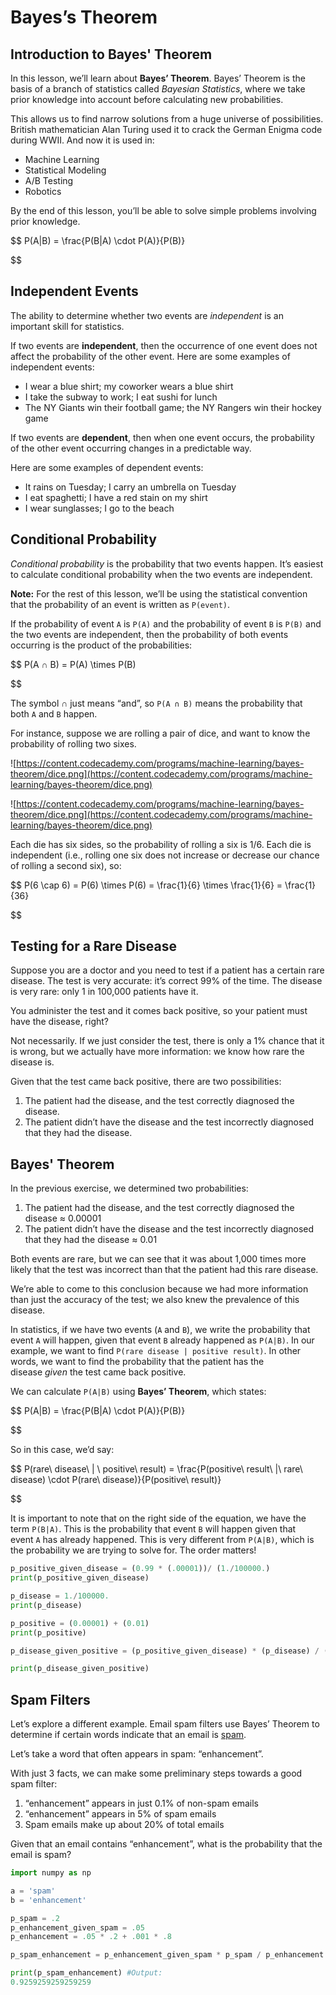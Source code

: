 # Bayes’s Theorem

## **Introduction to Bayes' Theorem**

In this lesson, we’ll learn about **Bayes’ Theorem**. Bayes’ Theorem is the basis of a branch of statistics called *Bayesian Statistics*, where we take prior knowledge into account before calculating new probabilities.

This allows us to find narrow solutions from a huge universe of possibilities. British mathematician Alan Turing used it to crack the German Enigma code during WWII. And now it is used in:

- Machine Learning
- Statistical Modeling
- A/B Testing
- Robotics

By the end of this lesson, you’ll be able to solve simple problems involving prior knowledge.

$$
P(A|B) = \frac{P(B|A) \cdot P(A)}{P(B)}

$$

## **Independent Events**

The ability to determine whether two events are *independent* is an important skill for statistics.

If two events are **independent**, then the occurrence of one event does not affect the probability of the other event. Here are some examples of independent events:

- I wear a blue shirt; my coworker wears a blue shirt
- I take the subway to work; I eat sushi for lunch
- The NY Giants win their football game; the NY Rangers win their hockey game

If two events are **dependent**, then when one event occurs, the probability of the other event occurring changes in a predictable way.

Here are some examples of dependent events:

- It rains on Tuesday; I carry an umbrella on Tuesday
- I eat spaghetti; I have a red stain on my shirt
- I wear sunglasses; I go to the beach

## **Conditional Probability**

*Conditional probability* is the probability that two events happen. It’s easiest to calculate conditional probability when the two events are independent.

**Note:** For the rest of this lesson, we’ll be using the statistical convention that the probability of an event is written as `P(event)`.

If the probability of event `A` is `P(A)` and the probability of event `B` is `P(B)` and the two events are independent, then the probability of both events occurring is the product of the probabilities:

$$
P(A ∩ B) = P(A) \times P(B)

$$

The symbol ∩ just means “and”, so `P(A ∩ B)` means the probability that both `A` and `B` happen.

For instance, suppose we are rolling a pair of dice, and want to know the probability of rolling two sixes.

![https://content.codecademy.com/programs/machine-learning/bayes-theorem/dice.png](https://content.codecademy.com/programs/machine-learning/bayes-theorem/dice.png)

![https://content.codecademy.com/programs/machine-learning/bayes-theorem/dice.png](https://content.codecademy.com/programs/machine-learning/bayes-theorem/dice.png)

Each die has six sides, so the probability of rolling a six is 1/6. Each die is independent (i.e., rolling one six does not increase or decrease our chance of rolling a second six), so:

$$
P(6 \cap 6) = P(6) \times P(6) = \frac{1}{6} \times \frac{1}{6} = \frac{1}{36}

$$

## **Testing for a Rare Disease**

Suppose you are a doctor and you need to test if a patient has a certain rare disease. The test is very accurate: it’s correct 99% of the time. The disease is very rare: only 1 in 100,000 patients have it.

You administer the test and it comes back positive, so your patient must have the disease, right?

Not necessarily. If we just consider the test, there is only a 1% chance that it is wrong, but we actually have more information: we know how rare the disease is.

Given that the test came back positive, there are two possibilities:

1. The patient had the disease, and the test correctly diagnosed the disease.
2. The patient didn’t have the disease and the test incorrectly diagnosed that they had the disease.

## **Bayes' Theorem**

In the previous exercise, we determined two probabilities:

1. The patient had the disease, and the test correctly diagnosed the disease ≈ 0.00001
2. The patient didn’t have the disease and the test incorrectly diagnosed that they had the disease ≈ 0.01

Both events are rare, but we can see that it was about 1,000 times more likely that the test was incorrect than that the patient had this rare disease.

We’re able to come to this conclusion because we had more information than just the accuracy of the test; we also knew the prevalence of this disease.

In statistics, if we have two events (`A` and `B`), we write the probability that event `A` will happen, given that event `B` already happened as `P(A|B)`. In our example, we want to find `P(rare disease | positive result)`. In other words, we want to find the probability that the patient has the disease *given* the test came back positive.

We can calculate `P(A|B)` using **Bayes’ Theorem**, which states:

$$
P(A|B) = \frac{P(B|A) \cdot P(A)}{P(B)}

$$

So in this case, we’d say:

$$
P(rare\ disease\ | \ positive\ result) = \frac{P(positive\ result\ |\ rare\ disease) \cdot P(rare\ disease)}{P(positive\ result)}

$$

It is important to note that on the right side of the equation, we have the term `P(B|A)`. This is the probability that event `B` will happen given that event `A` has already happened. This is very different from `P(A|B)`, which is the probability we are trying to solve for. The order matters!

```python
p_positive_given_disease = (0.99 * (.00001))/ (1./100000.)
print(p_positive_given_disease)

p_disease = 1./100000.
print(p_disease)

p_positive = (0.00001) + (0.01) 
print(p_positive)

p_disease_given_positive = (p_positive_given_disease) * (p_disease) / (p_positive)

print(p_disease_given_positive)
```

## **Spam Filters**

Let’s explore a different example. Email spam filters use Bayes’ Theorem to determine if certain words indicate that an email is [spam](https://en.wikipedia.org/wiki/Email_spam).

Let’s take a word that often appears in spam: “enhancement”.

With just 3 facts, we can make some preliminary steps towards a good spam filter:

1. “enhancement” appears in just 0.1% of non-spam emails
2. “enhancement” appears in 5% of spam emails
3. Spam emails make up about 20% of total emails

Given that an email contains “enhancement”, what is the probability that the email is spam?

```python
import numpy as np

a = 'spam'
b = 'enhancement'

p_spam = .2
p_enhancement_given_spam = .05
p_enhancement = .05 * .2 + .001 * .8 

p_spam_enhancement = p_enhancement_given_spam * p_spam / p_enhancement

print(p_spam_enhancement) #Output:
0.9259259259259259
```